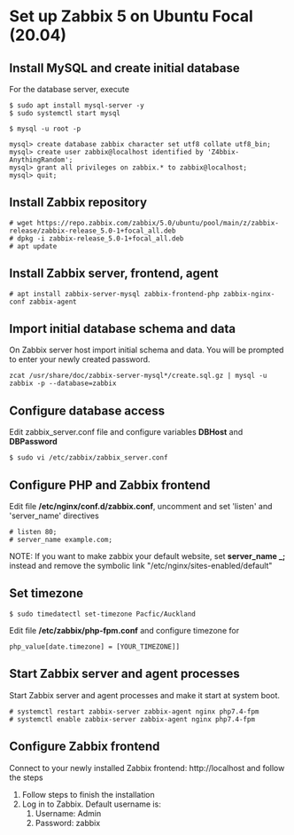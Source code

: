 # Set up Zabbix 5 on Ubuntu Focal (20.04)

## Install MySQL and create initial database
For the database server, execute
```
$ sudo apt install mysql-server -y
$ sudo systemctl start mysql

$ mysql -u root -p

mysql> create database zabbix character set utf8 collate utf8_bin;
mysql> create user zabbix@localhost identified by 'Z4bbix-AnythingRandom';
mysql> grant all privileges on zabbix.* to zabbix@localhost;
mysql> quit;
```

## Install Zabbix repository
```
# wget https://repo.zabbix.com/zabbix/5.0/ubuntu/pool/main/z/zabbix-release/zabbix-release_5.0-1+focal_all.deb
# dpkg -i zabbix-release_5.0-1+focal_all.deb
# apt update
```

## Install Zabbix server, frontend, agent
```
# apt install zabbix-server-mysql zabbix-frontend-php zabbix-nginx-conf zabbix-agent
```

## Import initial database schema and data
On Zabbix server host import initial schema and data. You will be prompted to enter your newly created password.
```
zcat /usr/share/doc/zabbix-server-mysql*/create.sql.gz | mysql -u zabbix -p --database=zabbix
```

## Configure database access
Edit zabbix_server.conf file and configure variables **DBHost** and **DBPassword**

```
$ sudo vi /etc/zabbix/zabbix_server.conf
```

## Configure PHP and Zabbix frontend
Edit file **/etc/nginx/conf.d/zabbix.conf**, uncomment and set 'listen' and 'server_name' directives
```
# listen 80;
# server_name example.com;
```

NOTE: If you want to make zabbix your default website, set **server_name _;** instead and remove the symbolic link "/etc/nginx/sites-enabled/default"

## Set timezone

```
$ sudo timedatectl set-timezone Pacfic/Auckland
```

Edit file **/etc/zabbix/php-fpm.conf** and configure timezone for
```
php_value[date.timezone] = [YOUR_TIMEZONE]]
```

## Start Zabbix server and agent processes
Start Zabbix server and agent processes and make it start at system boot.

```
# systemctl restart zabbix-server zabbix-agent nginx php7.4-fpm
# systemctl enable zabbix-server zabbix-agent nginx php7.4-fpm
```

## Configure Zabbix frontend
Connect to your newly installed Zabbix frontend: http://localhost and follow the steps

1. Follow steps to finish the installation
2. Log in to Zabbix. Default username is:
   1. Username: Admin
   2. Password: zabbix
